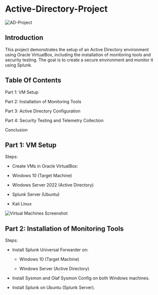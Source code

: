 # Active-Directory-Project
![AD-Project](https://github.com/user-attachments/assets/255c4451-f6c7-4cd0-88f6-1c77fa85abf1)

## Introduction 

This project demonstrates the setup of an Active Directory environment using Oracle VirtualBox, including the installation of monitoring tools and security testing. The goal is to create a secure environment and monitor it using Splunk.
## Table Of Contents 

Part 1: VM Setup

Part 2: Installation of Monitoring Tools

Part 3: Active Directory Configuration

Part 4: Security Testing and Telemetry Collection

Conclusion

## Part 1: VM Setup

  Steps:

- Create VMs in Oracle VirtualBox:

- Windows 10 (Target Machine)

- Windows Server 2022 (Active Directory)

- Splunk Server (Ubuntu)

- Kali Linux

![Virtual Machines Screenshot ](https://github.com/user-attachments/assets/21887c31-a495-41d1-8988-2dbb15acebfd)

## Part 2: Installation of Monitoring Tools
  Steps:

- Install Splunk Universal Forwarder on:

  - Windows 10 (Target Machine)

  - Windows Server (Active Directory)

- Install Sysmon and Olaf Sysmon Config on both Windows machines.

- Install Splunk on Ubuntu (Splunk Server).
